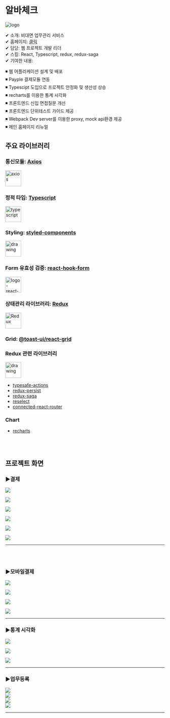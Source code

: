 # 알바체크

![logo](../resource/abck/logo-small-abck.jpg)

✔ 소개: 비대면 업무관리 서비스  
✔ 홈페이지: [클릭](https://www.albacheck.co.kr/)  
✔ 담당: 웹 프로젝트 개발 리더  
✔ 스킬: React, Typescript, redux, redux-saga  
✔ 기여한 내용:

◾ 웹 어플리케이션 설계 및 배포  
◾ Payple 결제모듈 연동  
◾ Typescipt 도입으로 프로젝트 안정화 및 생산성 상승  
◾ recharts를 이용한 통계 시각화  
◾ 프론트엔드 신입 면접질문 개선  
◾ 프론트엔드 단위테스트 가이드 제공  
◾ Webpack Dev server를 이용한 proxy, mock api환경 제공  
◾ 메인 홈페이지 리뉴얼

## 주요 라이브러리

### 통신모듈: [Axios](https://www.npmjs.com/package/axios)

<img src="../resource/logo/logo-axios.png" alt="axios" width="50" height="50"/>

### 정적 타입: [Typescript](https://www.npmjs.com/package/typescript)

<img src="../resource/logo/logo-typescript.png" alt="typescript" width="50" height="50"/>

### Styling: [styled-components](https://www.npmjs.com/package/styled-components)

<img src="../resource/logo/logo-styled-components.png" alt="drawing" width="50" height="50"/>

### Form 유효성 검증: [react-hook-form](https://www.npmjs.com/package/react-hook-form)

<img src="../resource/logo/logo-react-hook-form.png" alt="logo-react-hook-form" width="50" height="50"/>

### 상태관리 라이브러리: [Redux](https://www.npmjs.com/package/redux)

<img src="../resource/logo/logo-Redux.png" alt="Redux" width="50" height="50"/>

### Grid: [@toast-ui/react-grid](https://www.npmjs.com/package/@toast-ui/react-grid)

### Redux 관련 라이브러리

<img src="../resource/logo/logo-redux-saga.png" alt="drawing" width="50" height="50"/>

- [typesafe-actions](https://www.npmjs.com/search?q=typesafe-actions)
- [redux-persist](https://www.npmjs.com/package/redux-persist)
- [redux-saga](https://www.npmjs.com/package/redux-saga)
- [reselect](https://www.npmjs.com/package/reselect)
- [connected-react-router](https://www.npmjs.com/package/connected-react-router)

### Chart

- [recharts](https://www.npmjs.com/package/recharts)  

<br/><br/>

## 프로젝트 화면

### ▶결제  

![](../resource/abck/abck-payment.png)  


![](../resource/abck/abck-payment2.png)  



![](../resource/abck/abck-payment3.png)  



![](../resource/abck/abck-payment4.png)  



![](../resource/abck/abck-payment5.png)  



![](../resource/abck/abck-payment6.png)  


---
<br/><br/>
### ▶모바일결제

![](../resource/abck/aback-mobiil-payment1.png)  

![](../resource/abck/aback-mobiil-payment2.png)  


![](../resource/abck/aback-mobiil-payment3.png)  


![](../resource/abck/aback-mobiil-payment4.png)  

---
### ▶통계 시각화

![](../resource/abck/aback-chart1.png)  


![](../resource/abck/aback-chart2.png)  


![](../resource/abck/aback-chart3.png)  



---
### ▶업무등록

![](../resource/abck/abck-checklist1.png)  
![](../resource/abck/abck-checklist2.png)  
![](../resource/abck/abck-checklist3.png)  
![](../resource/abck/abck-checklist4.png)  

---
